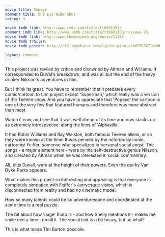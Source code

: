 ```yaml
---
movie title: Popeye
comment title: One Eye Wide Shut
rating: 3

movie imdb link: http://www.imdb.com/title/tt0081353/
comment imdb link: http://www.imdb.com/title/tt0081353/reviews-76
movie tmdb link: http://www.themoviedb.org/movie/11335
movie tmdb trailer: 
movie tmdb poster: http://cf2.imgobject.com/t/p/original/rhHT7GBXZlKmHRxgEX2cwTINhWq.jpg

layout: comment
---
```


This project was reviled by critics and disowned by Altman and Williams. It corresponded to DuVal's breakdown, and was all but the end of the heavy drinker Nilsson's adventures in film. 

But I think its great. You have to remember that it predates every comic/cartoon to film project except 'Superman,' which really was a version of the TeeVee show. And you have to appreciate that 'Popeye' the cartoon is one of the very few that featured humans and therefore was more abstract than most.

Watch it now, and see that it was well ahead of its time and now stacks up as extremely introspective: along the lines of 'Alphaville.'

It had Robin Williams and Ray Walston, both famous TeeVee aliens, or so they were known at the time. It was penned by the notoriously ironic, cartoonist Feiffer, someone who specialized in personal social angst. The songs - a major element here - were by the self-destructive genius Nilsson, and directed by Altman when he was interested in social commentary.

All, plus Duvall, were at the height of their powers. Even the quirky Van Dyke Parks appears.

What makes this project so interesting and appealing is that everyone is completely simpatico with Feiffer's Jarryesque vision, which is disconnected from reality and had no cinematic model.

How so many talents could be so adventuresome and coordinated at the same time is a real puzzle.

The bit about how 'large' Bluto is - and how Shelly mentions it - makes me smile every time I recall it. The social text is a bit heavy, but so what?

This is what made Tim Burton possible.
